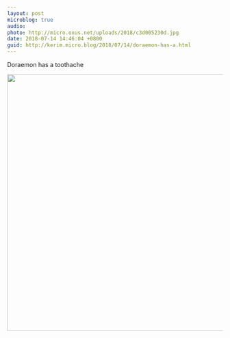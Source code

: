 ```yaml
---
layout: post
microblog: true
audio: 
photo: http://micro.oxus.net/uploads/2018/c3d005230d.jpg
date: 2018-07-14 14:46:04 +0800
guid: http://kerim.micro.blog/2018/07/14/doraemon-has-a.html
---
```

Doraemon has a toothache

<img src="http://micro.oxus.net/uploads/2018/c3d005230d.jpg" width="600" height="600" />
